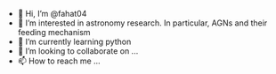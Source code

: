 - 👋 Hi, I’m @fahat04
- 👀 I’m interested in astronomy research. In particular, AGNs and their feeding mechanism
- 🌱 I’m currently learning python
- 💞️ I’m looking to collaborate on ...
- 📫 How to reach me ...

<!---
fahat04/fahat04 is a ✨ special ✨ repository because its `README.md` (this file) appears on your GitHub profile.
You can click the Preview link to take a look at your changes.
--->
